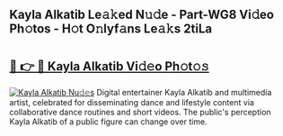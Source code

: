 ## Kayla Alkatib Le𝚊𝚔ed N𝚞𝚍e - Part-WG8 Vi𝚍eo Ph𝚘tos - H𝚘t O𝚗lyf𝚊ns Le𝚊𝚔s 2tiLa

# <h2><a href="http://hf570c.feru.top/?c=Kayla+Alkatib">🔗 👉 🔴 Kayla Alkatib Vi𝚍𝚎o Ph𝚘t𝚘𝚜</a></h2>

[![Kayla Alkatib Nu𝚍𝚎s](https://i.imgur.com/0TWrTi3.gif)](http://hf570c.feru.top/?c=Kayla+Alkatib)
Digital entertainer Kayla Alkatib and multimedia artist, celebrated for disseminating dance and lifestyle content via collaborative dance routines and short videos. The public's perception Kayla Alkatib of a public figure can change over time. 
